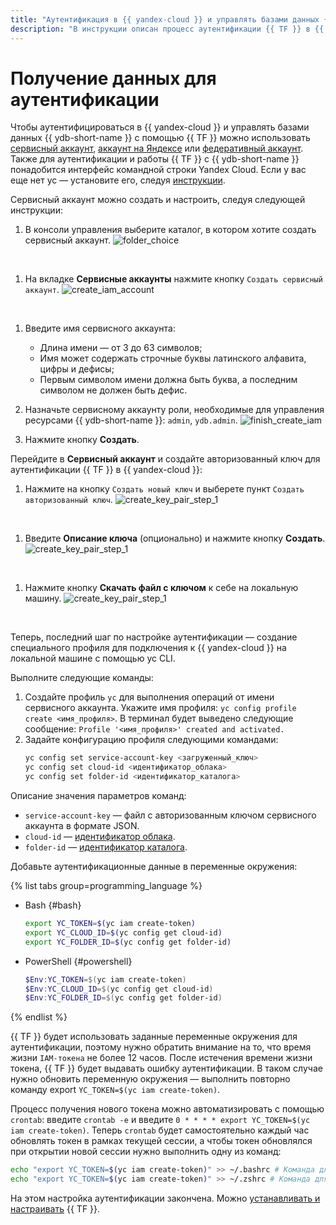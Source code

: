 ```yaml
---
title: "Аутентификация в {{ yandex-cloud }} и управлять базами данных {{ ydb-short-name }} с помощью {{ TF }}"
description: "В инструкции описан процесс аутентификации {{ TF }} в {{ yandex-cloud }} c помощью сервисного или федеративного аккаунта."
---
```


# Получение данных для аутентификации

Чтобы аутентифицироваться в {{ yandex-cloud }} и управлять базами данных {{ ydb-short-name }} с помощью {{ TF }} можно использовать [сервисный аккаунт](../../iam/concepts/users/service-accounts.md), [аккаунт на Яндексе](../../iam/concepts/users/accounts.md#passport) или [федеративный аккаунт](../../iam/concepts/users/accounts.md#saml-federation). Также для аутентификации и работы {{ TF }} с {{ ydb-short-name }} понадобится интерфейс командной строки Yandex Cloud. Если у вас еще нет yc — установите его, следуя [инструкции](../../cli/quickstart.md#install).

Сервисный аккаунт можно создать и настроить, следуя следующей инструкции:
1. В консоли управления выберите каталог, в котором хотите создать сервисный аккаунт.
![folder_choice](./_includes/_screenshots/_create_iam_acc/01.png)
<br/>

1. На вкладке **Сервисные аккаунты** нажмите кнопку `Создать сервисный аккаунт`.
![create_iam_account](./_includes/_screenshots/_create_iam_acc/02.png)
<br/>

1. Введите имя сервисного аккаунта:
    * Длина имени — от 3 до 63 символов;
    * Имя может содержать строчные буквы латинского алфавита, цифры и дефисы;
    * Первым символом имени должна быть буква, а последним символом не должен быть дефис.
1. Назначьте сервисному аккаунту роли, необходимые для управления ресурсами {{ ydb-short-name }}: `admin`, `ydb.admin`.
![finish_create_iam](./_includes/_screenshots/_create_iam_acc/03.png)

1. Нажмите кнопку **Создать**.

Перейдите в **Сервисный аккаунт** и создайте авторизованный ключ для аутентификации {{ TF }} в {{ yandex-cloud }}:
1. Нажмите на кнопку `Создать новый ключ` и выберете пункт `Создать авторизованный ключ`.
![create_key_pair_step_1](./_includes/_screenshots/_create_key_pair/01.png)
<br/>

1. Введите **Описание ключа** (опционально) и нажмите кнопку **Создать**. 
![create_key_pair_step_1](./_includes/_screenshots/_create_key_pair/02.png)
<br/>

1. Нажмите кнопку **Скачать файл с ключом** к себе на локальную машину.
![create_key_pair_step_1](./_includes/_screenshots/_create_key_pair/03.png)
<br/>

Теперь, последний шаг по настройке аутентификации — создание специального профиля для подключения к {{ yandex-cloud }} на локальной машине с помощью yc CLI. 

Выполните следующие команды:
1. Создайте профиль `yc` для выполнения операций от имени сервисного аккаунта. Укажите имя профиля: `yc config profile create <имя_профиля>`. В терминал будет выведено следующие сообщение: `Profile '<имя_профиля>' created and activated.`
1. Задайте конфигурацию профиля следующими командами:
    ```bash
    yc config set service-account-key <загруженный_ключ>
    yc config set cloud-id <идентификатор_облака>
    yc config set folder-id <идентификатор_каталога>
    ```

Описание значения параметров команд:
* `service-account-key` — файл с авторизованным ключом сервисного аккаунта в формате JSON.
* `cloud-id` — [идентификатор облака](../../resource-manager/operations/cloud/get-id.md).
* `folder-id` — [идентификатор каталога](../../resource-manager/operations/folder/get-id.md).

Добавьте аутентификационные данные в переменные окружения:

{% list tabs group=programming_language %}

- Bash {#bash}

    ```bash
    export YC_TOKEN=$(yc iam create-token)
    export YC_CLOUD_ID=$(yc config get cloud-id)
    export YC_FOLDER_ID=$(yc config get folder-id)
    ```
    
- PowerShell {#powershell}

    ```powershell
    $Env:YC_TOKEN=$(yc iam create-token)
    $Env:YC_CLOUD_ID=$(yc config get cloud-id)
    $Env:YC_FOLDER_ID=$(yc config get folder-id)
    ```
{% endlist %}    

{{ TF }} будет использовать заданные переменные окружения для аутентификации, поэтому нужно обратить внимание на то, что время жизни `IAM-токена` не более 12 часов. После истечения времени жизни токена, {{ TF }} будет выдавать ошибку аутентификации. В таком случае нужно обновить переменную окружения — выполнить повторно команду export `YC_TOKEN=$(yc iam create-token)`. 

Процесс получения нового токена можно автоматизировать с помощью `crontab`: введите `crontab -e` и введите `0 * * * * export YC_TOKEN=$(yc iam create-token)`. Теперь `crontab` будет самостоятельно каждый час обновлять токен в рамках текущей сессии, а чтобы токен обновлялся при открытии новой сессии нужно выполнить одну из команд:
```bash
echo "export YC_TOKEN=$(yc iam create-token)" >> ~/.bashrc # Команда для bash оболочки
echo "export YC_TOKEN=$(yc iam create-token)" >> ~/.zshrc # Команда для zsh оболочки
```

На этом настройка аутентификации закончена. Можно [устанавливать и настраивать](./install.md) {{ TF }}.